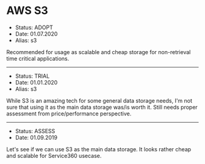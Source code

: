# AWS S3

- Status: ADOPT
- Date: 01.07.2020
- Alias: s3

Recommended for usage as scalable and cheap storage for non-retrieval 
time critical applications.

---

- Status: TRIAL
- Date: 01.01.2020
- Alias: s3

While S3 is an amazing tech for some general data storage needs, I'm not
sure that using it as the main data storage was/is worth it. Still needs
proper assessment from price/performance perspective.

---

- Status: ASSESS
- Date: 01.09.2019

Let's see if we can use S3 as the main data storage. It looks rather 
cheap and scalable for Service360 usecase.